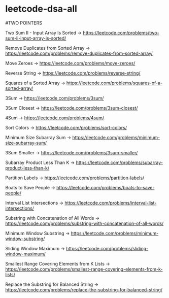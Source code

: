 # leetcode-dsa-all



#TWO POINTERS 

Two Sum II - Input Array Is Sorted → https://leetcode.com/problems/two-sum-ii-input-array-is-sorted/

Remove Duplicates from Sorted Array → https://leetcode.com/problems/remove-duplicates-from-sorted-array/

Move Zeroes → https://leetcode.com/problems/move-zeroes/

Reverse String → https://leetcode.com/problems/reverse-string/

Squares of a Sorted Array → https://leetcode.com/problems/squares-of-a-sorted-array/

3Sum → https://leetcode.com/problems/3sum/

3Sum Closest → https://leetcode.com/problems/3sum-closest/

4Sum → https://leetcode.com/problems/4sum/

Sort Colors → https://leetcode.com/problems/sort-colors/

Minimum Size Subarray Sum → https://leetcode.com/problems/minimum-size-subarray-sum/

3Sum Smaller → https://leetcode.com/problems/3sum-smaller/

Subarray Product Less Than K → https://leetcode.com/problems/subarray-product-less-than-k/

Partition Labels → https://leetcode.com/problems/partition-labels/

Boats to Save People → https://leetcode.com/problems/boats-to-save-people/

Interval List Intersections → https://leetcode.com/problems/interval-list-intersections/

Substring with Concatenation of All Words → https://leetcode.com/problems/substring-with-concatenation-of-all-words/

Minimum Window Substring → https://leetcode.com/problems/minimum-window-substring/

Sliding Window Maximum → https://leetcode.com/problems/sliding-window-maximum/

Smallest Range Covering Elements from K Lists → https://leetcode.com/problems/smallest-range-covering-elements-from-k-lists/

Replace the Substring for Balanced String → https://leetcode.com/problems/replace-the-substring-for-balanced-string/
